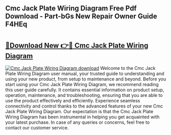 ## Cmc Jack Plate Wiring Diagram Free Pdf Download - Part-bGs New Repair Owner Guide F4HEq

# <h2><a href="http://dfihov.blite.top/?on=Cmc+Jack+Plate+Wiring+Diagram">🔗Download New 👉🔴 Cmc Jack Plate Wiring Diagram</a></h2>

[![Cmc Jack Plate Wiring Diagram download](https://i.imgur.com/lujVjoI.png)](http://dfihov.blite.top/?on=Cmc+Jack+Plate+Wiring+Diagram)
Welcome to the Cmc Jack Plate Wiring Diagram user manual, your trusted guide to understanding and using your new product, from setup to maintenance and beyond. Before you start using your Cmc Jack Plate Wiring Diagram, we recommend reading this user guide carefully. It contains essential information on product setup, operation, maintenance, and troubleshooting, ensuring that you are able to use the product effectively and efficiently. Experience seamless connectivity and control thanks to the advanced features of your new Cmc Jack Plate Wiring Diagram. Our expectation is that the Cmc Jack Plate Wiring Diagram has been instrumental in helping you get acquainted with your latest purchase. In case of any queries or concerns, feel free to contact our customer service.

